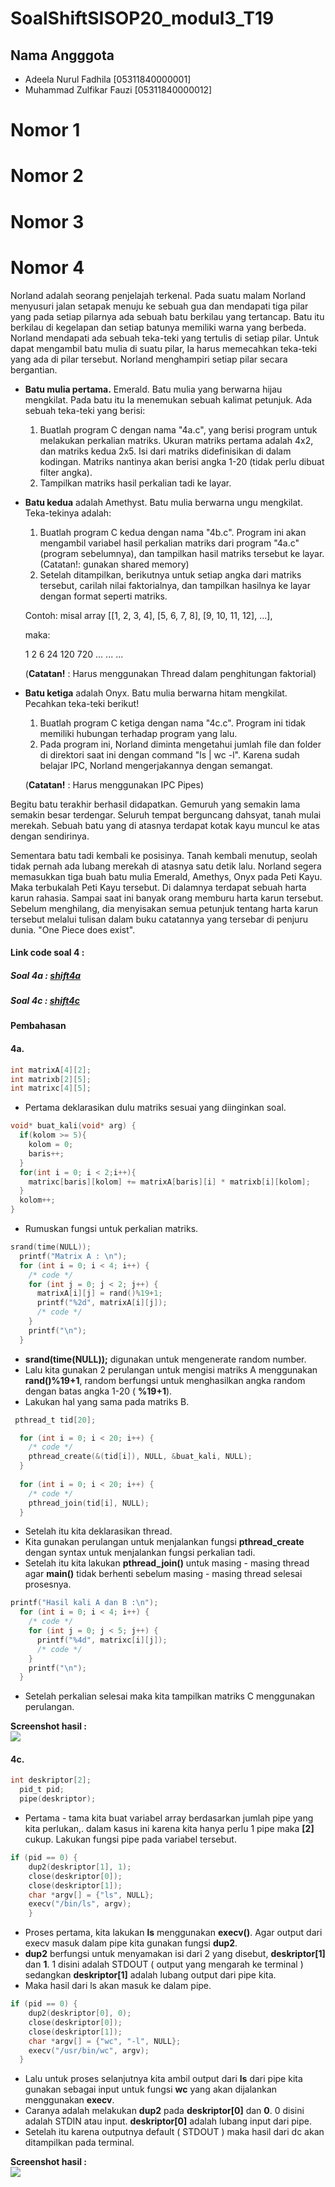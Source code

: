 # SoalShiftSISOP20_modul3_T19

## Nama Angggota

- Adeela Nurul Fadhila [05311840000001]
- Muhammad Zulfikar Fauzi [05311840000012]

# Nomor 1

# Nomor 2

# Nomor 3

# Nomor 4

Norland adalah seorang penjelajah terkenal. Pada suatu malam Norland menyusuri
jalan setapak menuju ke sebuah gua dan mendapati tiga pilar yang pada setiap
pilarnya ada sebuah batu berkilau yang tertancap. Batu itu berkilau di kegelapan dan
setiap batunya memiliki warna yang berbeda.
Norland mendapati ada sebuah teka-teki yang tertulis di setiap pilar. Untuk dapat
mengambil batu mulia di suatu pilar, Ia harus memecahkan teka-teki yang ada di
pilar tersebut. Norland menghampiri setiap pilar secara bergantian.

- __Batu mulia pertama.__ Emerald. Batu mulia yang berwarna hijau mengkilat. Pada
batu itu Ia menemukan sebuah kalimat petunjuk. Ada sebuah teka-teki yang berisi:

  1. Buatlah program C dengan nama "4a.c", yang berisi program untuk
melakukan perkalian matriks. Ukuran matriks pertama adalah 4x2, dan
matriks kedua 2x5. Isi dari matriks didefinisikan di dalam kodingan. Matriks
nantinya akan berisi angka 1-20 (tidak perlu dibuat filter angka).
  2. Tampilkan matriks hasil perkalian tadi ke layar.
  
- __Batu kedua__ adalah Amethyst. Batu mulia berwarna ungu mengkilat. Teka-tekinya
adalah:

  1. Buatlah program C kedua dengan nama "4b.c". Program ini akan
mengambil variabel hasil perkalian matriks dari program "4a.c" (program
sebelumnya), dan tampilkan hasil matriks tersebut ke layar.
(Catatan!: gunakan shared memory)
  2. Setelah ditampilkan, berikutnya untuk setiap angka dari matriks
tersebut, carilah nilai faktorialnya, dan tampilkan hasilnya ke layar dengan format seperti matriks.

    Contoh: misal array [[1, 2, 3, 4], [5, 6, 7, 8], [9, 10, 11, 12], ...],

    maka:

    1 2 6 24
    120 720 ... ...
    ...

    (__Catatan!__ : Harus menggunakan Thread dalam penghitungan faktorial)

- __Batu ketiga__ adalah Onyx. Batu mulia berwarna hitam mengkilat. Pecahkan
teka-teki berikut!

  1. Buatlah program C ketiga dengan nama "4c.c". Program ini tidak
memiliki hubungan terhadap program yang lalu.
  2. Pada program ini, Norland diminta mengetahui jumlah file dan
folder di direktori saat ini dengan command "ls | wc -l". Karena sudah belajar
IPC, Norland mengerjakannya dengan semangat.

  (__Catatan!__ : Harus menggunakan IPC Pipes)

Begitu batu terakhir berhasil didapatkan. Gemuruh yang semakin lama semakin
besar terdengar. Seluruh tempat berguncang dahsyat, tanah mulai merekah. Sebuah
batu yang di atasnya terdapat kotak kayu muncul ke atas dengan sendirinya.

Sementara batu tadi kembali ke posisinya. Tanah kembali menutup, seolah tidak
pernah ada lubang merekah di atasnya satu detik lalu.
Norland segera memasukkan tiga buah batu mulia Emerald, Amethys, Onyx pada
Peti Kayu. Maka terbukalah Peti Kayu tersebut. Di dalamnya terdapat sebuah harta
karun rahasia. Sampai saat ini banyak orang memburu harta karun tersebut.
Sebelum menghilang, dia menyisakan semua petunjuk tentang harta karun tersebut
melalui tulisan dalam buku catatannya yang tersebar di penjuru dunia. "One Piece
does exist".

#### Link code soal 4 :

##### Soal 4a : [shift4a](https://github.com/bawangcode/SoalShiftSISOP20_modul3_T19/blob/master/soal4/soal4a.c)

##### Soal 4c : [shift4c](https://github.com/bawangcode/SoalShiftSISOP20_modul3_T19/blob/master/soal4/soal4c.c)

**Pembahasan**

#### 4a.
``` c
int matrixA[4][2];
int matrixb[2][5];
int matrixc[4][5];
```
- Pertama deklarasikan dulu matriks sesuai yang diinginkan soal.
``` c
void* buat_kali(void* arg) {
  if(kolom >= 5){
    kolom = 0;
    baris++;
  }
  for(int i = 0; i < 2;i++){
    matrixc[baris][kolom] += matrixA[baris][i] * matrixb[i][kolom];
  }
  kolom++;
}
```
- Rumuskan fungsi untuk perkalian matriks.
``` c
srand(time(NULL));
  printf("Matrix A : \n");
  for (int i = 0; i < 4; i++) {
    /* code */
    for (int j = 0; j < 2; j++) {
      matrixA[i][j] = rand()%19+1;
      printf("%2d", matrixA[i][j]);
      /* code */
    }
    printf("\n");
  }
```
- __srand(time(NULL));__ digunakan untuk mengenerate random number.
- Lalu kita gunakan 2 perulangan untuk mengisi matriks A menggunakan __rand()%19+1__, random berfungsi untuk menghasilkan angka random dengan batas angka 1-20 ( __%19+1__).
- Lakukan hal yang sama pada matriks B.
``` c
 pthread_t tid[20];

  for (int i = 0; i < 20; i++) {
    /* code */
    pthread_create(&(tid[i]), NULL, &buat_kali, NULL);
  }
  
  for (int i = 0; i < 20; i++) {
    /* code */
    pthread_join(tid[i], NULL);
  }
```
- Setelah itu kita deklarasikan thread.
- Kita gunakan perulangan untuk menjalankan fungsi __pthread_create__ dengan syntax untuk menjalankan fungsi perkalian tadi.
- Setelah itu kita lakukan __pthread_join()__ untuk masing - masing thread agar __main()__ tidak berhenti sebelum masing - masing thread selesai prosesnya.
``` c
printf("Hasil kali A dan B :\n");
  for (int i = 0; i < 4; i++) {
    /* code */
    for (int j = 0; j < 5; j++) {
      printf("%4d", matrixc[i][j]);
      /* code */
    }
    printf("\n");
  }
```
- Setelah perkalian selesai maka kita tampilkan matriks C menggunakan perulangan.

**Screenshot hasil :**\
![](soal4/soal4a.png)

#### 4c.
``` c
int deskriptor[2];
  pid_t pid;
  pipe(deskriptor);
```
- Pertama - tama kita buat variabel array berdasarkan jumlah pipe yang kita perlukan,. dalam kasus ini karena kita hanya perlu 1 pipe maka __\[2]__ cukup. Lakukan fungsi pipe pada variabel tersebut.
``` c
if (pid == 0) {
    dup2(deskriptor[1], 1);
    close(deskriptor[0]);
    close(deskriptor[1]);
    char *argv[] = {"ls", NULL};
    execv("/bin/ls", argv);
    }
```
- Proses pertama, kita lakukan __ls__ menggunakan __execv()__. Agar output dari execv masuk dalam pipe kita gunakan fungsi __dup2__.
- __dup2__ berfungsi untuk menyamakan isi dari 2 yang disebut, __deskriptor\[1]__ dan __1__. 1 disini adalah STDOUT ( output yang mengarah ke terminal ) sedangkan __deskriptor\[1]__ adalah lubang output dari pipe kita.
- Maka hasil dari ls akan masuk ke dalam pipe.
``` c
if (pid == 0) {
    dup2(deskriptor[0], 0);
    close(deskriptor[0]);
    close(deskriptor[1]);
    char *argv[] = {"wc", "-l", NULL};
    execv("/usr/bin/wc", argv);
  }
```
- Lalu untuk proses selanjutnya kita ambil output dari __ls__ dari pipe kita gunakan sebagai input untuk fungsi __wc__ yang akan dijalankan menggunakan __execv__.
- Caranya adalah melakukan __dup2__ pada __deskriptor\[0]__ dan __0__. 0 disini adalah STDIN atau input. __deskriptor\[0]__ adalah lubang input dari pipe.
- Setelah itu karena outputnya default ( STDOUT ) maka hasil dari dc akan ditampilkan pada terminal.

**Screenshot hasil :**\
![](soal4/soal4c.png)
